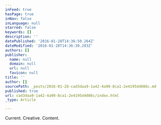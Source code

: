 ```yaml
---
inFeed: true
hasPage: true
inNav: false
inLanguage: null
starred: false
keywords: []
description: ''
datePublished: '2016-01-28T14:36:50.264Z'
dateModified: '2016-01-28T14:36:30.283Z'
authors: []
publisher:
  name: null
  domain: null
  url: null
  favicon: null
title: ''
author: []
sourcePath: _posts/2016-01-28-cad3daa9-1a42-4a90-8ca1-2e4195d4086c.md
published: true
url: cad3daa9-1a42-4a90-8ca1-2e4195d4086c/index.html
_type: Article

---
```

Current. Creative. Content.